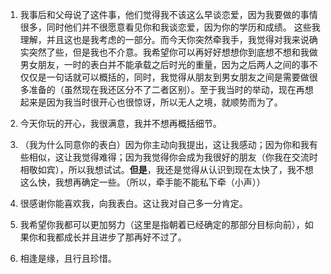 1. 我事后和父母说了这件事，他们觉得我不该这么早谈恋爱，因为我要做的事情很多，同时他们并不很愿意看见你和我谈恋爱，因为你的学历和成绩。
	这些我理解，并且这也是我考虑的一部分。而今天你突然牵我手，我觉得对我来说确实突然了些，但是我也不介意。我希望你可以再好好想想你到底想不想和我做男女朋友，一时的表白并不能承载之后时光的重量，因为之后两人之间的事不仅仅是一句话就可以概括的，同时，我觉得从朋友到男女朋友之间是需要做很多准备的（虽然现在我还区分不了二者区别）。至于我当时的举动，现在再想起来是因为我当时很开心也很惊讶，所以无人之境，就顺势而为了。

2. 今天你玩的开心，我很满意，我并不想再概括细节。

3. （我为什么同意你的表白）因为你主动向我提出，这让我感动；因为你和我有些相似，这让我觉得难得；因为我觉得你会成为我很好的朋友（你我在交流时相敬如宾），所以我想试试。**但是**，我还是觉得从认识到现在太快了，我不想这么快，我想再确定一些。（所以，牵手能不能私下牵（小声））

4. 很感谢你能喜欢我，向我表白。这让我对自己多一分肯定。

5. 我希望你我都可以更加努力（这里是指朝着已经确定的那部分目标向前），如果你和我都成长并且进步了那再好不过了。

6. 相逢是缘，且行且珍惜。